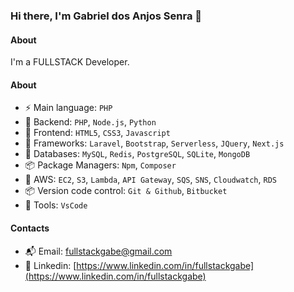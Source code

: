 ### Hi there, I'm Gabriel dos Anjos Senra 👋

#### About
I'm a FULLSTACK Developer.

#### About
- ⚡️ Main language: `PHP`
- 📡 Backend: `PHP`, `Node.js`, `Python` 
- 🎉 Frontend: `HTML5`, `CSS3`, `Javascript`
- 🔌 Frameworks: `Laravel`, `Bootstrap`, `Serverless`, `JQuery`, `Next.js`
- 👑 Databases: `MySQL`, `Redis`, `PostgreSQL`, `SQLite`, `MongoDB`
- 📦️ Package Managers: `Npm`, `Composer`
- 🚀 AWS: `EC2`, `S3`, `Lambda`, `API Gateway`, `SQS`, `SNS`, `Cloudwatch`, `RDS`
- 📦️ Version code control: `Git & Github`, `Bitbucket`
- 🔨 Tools: `VsCode`

#### Contacts

- 📬 Email: fullstackgabe@gmail.com
- 👤 Linkedin: [https://www.linkedin.com/in/fullstackgabe](https://www.linkedin.com/in/fullstackgabe)
